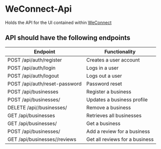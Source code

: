 # WeConnect-Api
Holds the API for the UI contained within [WeConnect](https://github.com/leni1/WeConnect)

## API should have the following endpoints
Endpoint | Functionality
-------- | -------------
POST /api/auth/register | Creates a user account
POST /api/auth/login | Logs in a user
POST /api/auth/logout | Logs out a user
POST /api/auth/reset-password | Password reset
POST /api/businesses | Register a business
POST /api/businesses/<businessId> | Updates a business profile
DELETE /api//businesses/<businessId> | Remove a business
GET /api/businesses | Retrieves all businesses
GET /api/businesses/<businessId> | Get a business
POST /api/businesses/<businessId> | Add a review for a business
GET /api/businesses/<businessId>/reviews | Get all reviews for a business


